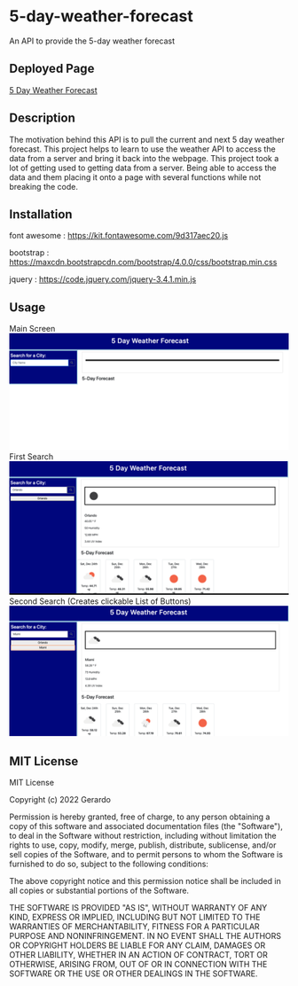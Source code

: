 # 5-day-weather-forecast
An API to provide the 5-day weather forecast

## Deployed Page

[5 Day Weather Forecast](https://syntaxsemantixs.github.io/5-day-weather-forecast/)

## Description

The motivation behind this API is to pull the current and next 5 day weather forecast. This project helps to learn to use the weather API to access the data from a server and bring it back into the webpage. This project took a lot of getting used to getting data from a server. Being able to access the data and them placing it onto a page with several functions while not breaking the code.

## Installation

font awesome : https://kit.fontawesome.com/9d317aec20.js

bootstrap : https://maxcdn.bootstrapcdn.com/bootstrap/4.0.0/css/bootstrap.min.css

jquery : https://code.jquery.com/jquery-3.4.1.min.js

## Usage

Main Screen
![Main Screen](assets/images/page1.png)
First Search
![First Result](assets/images/page2.png)
Second Search (Creates clickable List of Buttons)
![Second Result](assets/images/page3.png)


## MIT License

MIT License

Copyright (c) 2022 Gerardo

Permission is hereby granted, free of charge, to any person obtaining a copy
of this software and associated documentation files (the "Software"), to deal
in the Software without restriction, including without limitation the rights
to use, copy, modify, merge, publish, distribute, sublicense, and/or sell
copies of the Software, and to permit persons to whom the Software is
furnished to do so, subject to the following conditions:

The above copyright notice and this permission notice shall be included in all
copies or substantial portions of the Software.

THE SOFTWARE IS PROVIDED "AS IS", WITHOUT WARRANTY OF ANY KIND, EXPRESS OR
IMPLIED, INCLUDING BUT NOT LIMITED TO THE WARRANTIES OF MERCHANTABILITY,
FITNESS FOR A PARTICULAR PURPOSE AND NONINFRINGEMENT. IN NO EVENT SHALL THE
AUTHORS OR COPYRIGHT HOLDERS BE LIABLE FOR ANY CLAIM, DAMAGES OR OTHER
LIABILITY, WHETHER IN AN ACTION OF CONTRACT, TORT OR OTHERWISE, ARISING FROM,
OUT OF OR IN CONNECTION WITH THE SOFTWARE OR THE USE OR OTHER DEALINGS IN THE
SOFTWARE.

